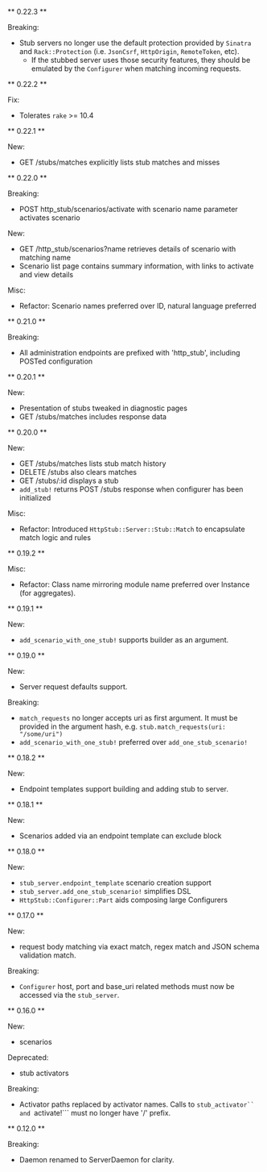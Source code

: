 ** 0.22.3 **

Breaking:
* Stub servers no longer use the default protection provided by `Sinatra` and `Rack::Protection` (i.e. `JsonCsrf`, `HttpOrigin`, `RemoteToken`, etc).
  * If the stubbed server uses those security features, they should be emulated by the `Configurer` when matching incoming requests.

** 0.22.2 **

Fix:
* Tolerates ```rake``` >= 10.4

** 0.22.1 **

New:
* GET /stubs/matches explicitly lists stub matches and misses

** 0.22.0 **

Breaking:
* POST http_stub/scenarios/activate with scenario name parameter activates scenario

New:
* GET /http_stub/scenarios?name retrieves details of scenario with matching name
* Scenario list page contains summary information, with links to activate and view details

Misc:
* Refactor: Scenario names preferred over ID, natural language preferred

** 0.21.0 **

Breaking:
* All administration endpoints are prefixed with 'http_stub', including POSTed configuration

** 0.20.1 **

New:
* Presentation of stubs tweaked in diagnostic pages
* GET /stubs/matches includes response data

** 0.20.0 **

New:
* GET /stubs/matches lists stub match history
* DELETE /stubs also clears matches
* GET /stubs/:id displays a stub
* ```add_stub!``` returns POST /stubs response when configurer has been initialized

Misc:
* Refactor: Introduced ```HttpStub::Server::Stub::Match``` to encapsulate match logic and rules

** 0.19.2 **

Misc:
* Refactor: Class name mirroring module name preferred over Instance (for aggregates).

** 0.19.1 **

New:
* ```add_scenario_with_one_stub!``` supports builder as an argument.

** 0.19.0 **

New:
* Server request defaults support.

Breaking:
* ```match_requests``` no longer accepts uri as first argument.  It must be provided in the argument hash, e.g. ```stub.match_requests(uri: "/some/uri")```
* ```add_scenario_with_one_stub!``` preferred over ```add_one_stub_scenario!```

** 0.18.2 **

New:
* Endpoint templates support building and adding stub to server.

** 0.18.1 **

New:
* Scenarios added via an endpoint template can exclude block

** 0.18.0 **

New:
* ```stub_server.endpoint_template``` scenario creation support
* ```stub_server.add_one_stub_scenario!``` simplifies DSL
* ```HttpStub::Configurer::Part``` aids composing large Configurers

** 0.17.0 **

New:
* request body matching via exact match, regex match and JSON schema validation match.

Breaking:
* ```Configurer``` host, port and base_uri related methods must now be accessed via the ```stub_server```.

** 0.16.0 **

New:
* scenarios

Deprecated:
* stub activators

Breaking:
* Activator paths replaced by activator names.  Calls to ```stub_activator`` and ```activate!``` must no longer have '/' prefix.

** 0.12.0 **

Breaking:
* Daemon renamed to ServerDaemon for clarity.
